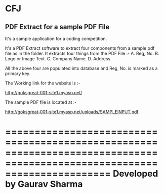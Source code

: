 CFJ
===

PDF Extract for a sample PDF File
--------------------------------------------------------------------------------------------------------------------------
It's a sample application for a coding competition.

It's a PDF Extract software to extract four components from a sample pdf file as in the folder.
It extracts four things from the PDF File :-
A. Reg, No.
B. Logo or Image Text.
C. Company Name.
D. Address.

All the above four are populated into database and Reg, No. is marked as a primary key.


The Working link for the website is :-

http://goksgreat-001-site1.myasp.net/

The sample PDF file is located at :-

http://goksgreat-001-site1.myasp.net/uploads/SAMPLEINPUT.pdf

==========================================================================================================================
Developed by Gaurav Sharma
==========================================================================================================================
